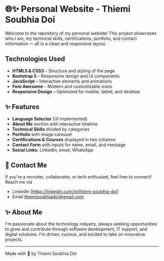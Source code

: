 # 🌐✨ Personal Website - Thiemi Soubhia Doi

Welcome to the repository of my personal website! This project showcases who I am, my technical skills, certifications, portfolio, and contact information — all in a clean and responsive layout.


## Technologies Used

- **HTML5 & CSS3** – Structure and styling of the page
- **Bootstrap 5** – Responsive design and UI components
- **JavaScript** – Interactive elements and animations
- **Font Awesome** – Modern and customizable icons
- **Responsive Design** – Optimized for mobile, tablet, and desktop


## ✨ Features

- **Language Selector** (UI implemented)
- **About Me** section with interactive timeline
- **Technical Skills** divided by categories
- **Portfolio** with image carousel
- **Certifications & Courses** displayed in two columns
- **Contact Form** with inputs for name, email, and message
- **Social Links**: LinkedIn, email, WhatsApp


## 💬 Contact Me
If you're a recruiter, collaborator, or tech enthusiast, feel free to connect!
Reach me via 
- LinkedIn [https://linkedin.com/in/thiemi-soubhia-doi]
- Email thiemisoubhiadoi@gmail.com



## ✨ About Me
I'm passionate about the technology industry, always seeking opportunities to grow and contribute through software development, IT support, and digital solutions. I'm driven, curious, and excited to take on innovative projects.

---

Made with 🩷 by Thiemi Soubhia Doi
